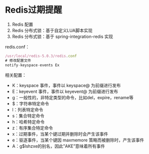 # Redis过期提醒

1. Redis 配置
2. Redis 分布式锁：基于自定义LUA脚本实现
3. Redis 分布式锁：基于 spring-integration-redis 实现

redis.conf：

```javascript
/usr/local/redis-5.0.3/redis.conf
# 修改配置文件
notify-keyspace-events Ex
```

相关配置：

- K：keyspace 事件，事件以 keyspace@ 为前缀进行发布
- E：keyevent 事件，事件以 keyevent@ 为前缀进行发布
- g：一般性的，非特定类型的命令，比如del，expire，rename等
- $：字符串特定命令
- l：列表特定命令
- s：集合特定命令
- h：哈希特定命令
- z：有序集合特定命令
- x：过期事件，当某个键过期并删除时会产生该事件
- e：驱逐事件，当某个键因 maxmemore 策略而被删除时，产生该事件
- A：g$lshzxe的别名，因此”AKE”意味着所有事件